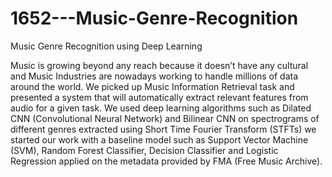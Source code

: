 # 1652---Music-Genre-Recognition
Music Genre Recognition using Deep Learning


Music is growing beyond any reach because it doesn’t have any cultural and Music Industries are 
nowadays working to handle millions of data around the world. We picked up Music Information 
Retrieval task and presented a system that will automatically extract relevant features from audio 
for a given task. We used deep learning algorithms such as Dilated CNN (Convolutional Neural 
Network) and Bilinear CNN on spectrograms of different genres extracted using Short Time 
Fourier Transform (STFTs) we started our work with a baseline model such as Support Vector 
Machine (SVM), Random Forest Classifier, Decision Classifier and Logistic Regression applied 
on the metadata provided by FMA (Free Music Archive). 

